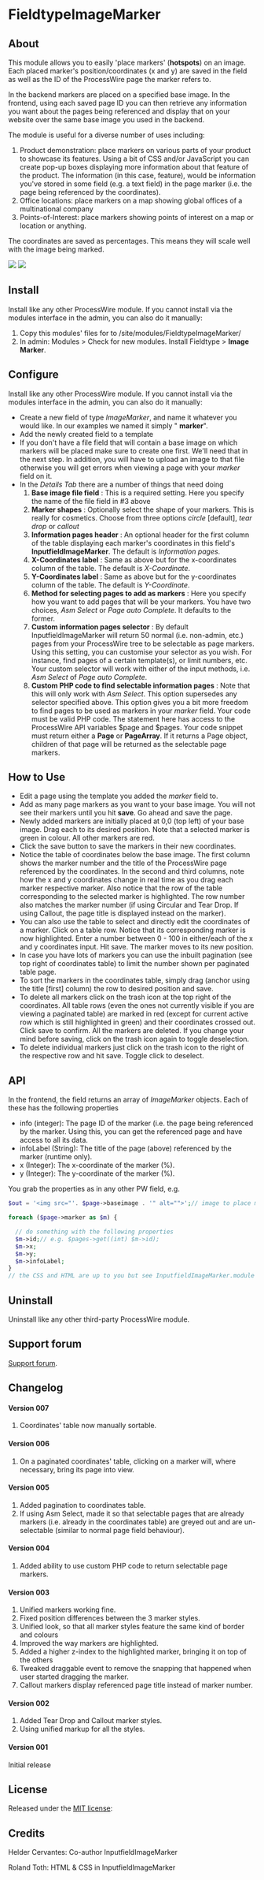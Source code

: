 # FieldtypeImageMarker

## About

This module allows you to easily 'place markers' (**hotspots**) on an image. Each placed marker's position/coordinates (x and y) are saved in the field as well as the ID of the ProcessWire page the marker refers to.

In the backend markers are placed on a specified base image. In the frontend, using each saved page ID you can then retrieve any information you want about the pages being referenced and display that on your website over the same base image you used in the backend.

The module is useful for a diverse number of uses including:

1. Product demonstration: place markers on various parts of your product to showcase its features. Using a bit of CSS and/or JavaScript you can create pop-up boxes displaying more information about that feature of the product. The information (in this case, feature), would be information you've stored in some field (e.g. a text field) in the page marker (i.e. the page being referenced by the coordinates).
2. Office locations: place markers on a map showing global offices of a multinational company
3. Points-of-Interest: place markers showing points of interest on a map or location or anything.

The coordinates are saved as percentages. This means they will scale well with the image being marked.

<img src='https://github.com/kongondo/FieldtypeImageMarker/raw/master/screenshot1.png' />

<img src='https://github.com/kongondo/FieldtypeImageMarker/raw/master/screenshot2.gif' />

## Install

Install like any other ProcessWire module. If you cannot install via the modules interface in the admin, you can also do it manually:

1. Copy this modules' files for to /site/modules/FieldtypeImageMarker/
2. In admin: Modules > Check for new modules. Install Fieldtype > **Image Marker**.

## Configure

Install like any other ProcessWire module. If you cannot install via the modules interface in the admin, you can also do it manually:

- Create a new field of type _ImageMarker_, and name it whatever you would like. In our examples we named it simply " **marker**".
- Add the newly created field to a template
- If you don't have a file field that will contain a base image on which markers will be placed make sure to create one first. We'll need that in the next step. In addition, you will have to upload an image to that file otherwise you will get errors when viewing a page with your _marker_ field on it.
- In the _Details Tab_ there are a number of things that need doing
  1. **Base image file field** : This is a required setting. Here you specify the name of the file field in #3 above
  2. **Marker shapes** : Optionally select the shape of your markers. This is really for cosmetics. Choose from three options _circle_ [default], _tear drop_ or _callout_
  3. **Information pages header** : An optional header for the first column of the table displaying each marker's coordinates in this field's **InputfieldImageMarker**. The default is _Information pages_.
  4. **X-Coordinates label** : Same as above but for the x-coordinates column of the table. The default is _X-Coordinate_.
  5. **Y-Coordinates label** : Same as above but for the y-coordinates column of the table. The default is _Y-Coordinate_.
  6. **Method for selecting pages to add as markers** : Here you specify how you want to add pages that will be your markers. You have two choices, _Asm Select_ or _Page auto Complete_. It defaults to the former.
  7. **Custom information pages selector** : By default InputfieldImageMarker will return 50 normal (i.e. non-admin, etc.) pages from your ProcessWire tree to be selectable as page markers. Using this setting, you can customise your selector as you wish. For instance, find pages of a certain template(s), or limit numbers, etc. Your custom selector will work with either of the input methods, i.e. _Asm Select_ of _Page auto Complete_.
  8. **Custom PHP code to find selectable information pages** : Note that this will only work with _Asm Select_. This option supersedes any selector specified above. This option gives you a bit more freedom to find pages to be used as markers in your _marker_ field. Your code must be valid PHP code. The statement here has access to the ProcessWire API variables $page and $pages. Your code snippet must return either a **Page** or **PageArray**. If it returns a Page object, children of that page will be returned as the selectable page markers.

## How to Use
-  Edit a page using the template you added the _marker_ field to.
- Add as many page markers as you want to your base image. You will not see their markers until you hit **save**. Go ahead and save the page.
- Newly added markers are initially placed at 0,0 (top left) of your base image. Drag each to its desired position. Note that a selected marker is green in colour. All other markers are red.
- Click the save button to save the markers in their new coordinates.
- Notice the table of coordinates below the base image. The first column shows the marker number and the title of the ProcessWire page referenced by the coordinates. In the second and third columns, note how the x and y coordinates change in real time as you drag each marker respective marker. Also notice that the row of the table corresponding to the selected marker is highlighted. The row number also matches the marker number (if using Circular and Tear Drop. If using Callout, the page title is displayed instead on the marker).
- You can also use the table to select and directly edit the coordinates of a marker. Click on a table row. Notice that its corresponding marker is now highlighted. Enter a number between 0 - 100 in either/each of the x and y coordinates input. Hit save. The marker moves to its new position.
- In case you have lots of markers you can use the inbuilt pagination (see top right of coordinates table) to limit the number shown per paginated table page. 
- To sort the markers in the coordinates table, simply drag (anchor using the title [first] column) the row to desired position and save.
- To delete all markers click on the trash icon at the top right of the coordinates. All table rows (even the ones not currently visible if you are viewing a paginated table) are marked in red (except for current active row which is still highlighted in green) and their coordinates crossed out. Click save to confirm. All the markers are deleted. If you change your mind before saving, click on the trash icon again to toggle deselection.
- To delete individual markers just click on the trash icon to the right of the respective row and hit save. Toggle click to deselect.


## API

In the frontend, the field returns an array of _ImageMarker_ objects. Each of these has the following properties

- info (integer): The page ID of the marker (i.e. the page being referenced by the marker. Using this, you can get the referenced page and have access to all its data.
- infoLabel (String): The title of the page (above) referenced by the marker (runtime only).
- x (Integer): The x-coordinate of the marker (%).
- y (Integer): The y-coordinate of the marker (%).

You grab the properties as in any other PW field, e.g.
```php
$out = '<img src="'. $page->baseimage . '" alt="">';// image to place markers on

foreach ($page->marker as $m) {

  // do something with the following properties
  $m->id;// e.g. $pages->get((int) $m->id);
  $m->x;
  $m->y;
  $m->infoLabel;
}
// the CSS and HTML are up to you but see InputfieldImageMarker.module for examples
```
## Uninstall
Uninstall like any other third-party ProcessWire module.

## Support forum
[Support forum](https://processwire.com/talk/topic/11863-module-imagemarker-fieldtype-inputfield/).

## Changelog
#### Version 007
1. Coordinates' table now manually sortable.

#### Version 006
1. On a paginated coordinates' table, clicking on a marker will, where necessary, bring its page into view.

#### Version 005

1. Added pagination to coordinates table.
2. If using Asm Select, made it so that selectable pages that are already markers (i.e. already in the coordinates table) are greyed out and are un-selectable (similar to normal page field behaviour).

#### Version 004

1. Added ability to use custom PHP code to return selectable page markers.

#### Version 003

1. Unified markers working fine.
2. Fixed position differences between the 3 marker styles.
3. Unified look, so that all marker styles feature the same kind of border and colours
4. Improved the way markers are highlighted.
5. Added a higher z-index to the highlighted marker, bringing it on top of the others
6. Tweaked draggable event to remove the snapping that happened when user started dragging the marker.
7. Callout markers display referenced page title instead of marker number.

#### Version 002

1. Added Tear Drop and Callout marker styles.
2. Using unified markup for all the styles.

#### Version 001
Initial release

## License
Released under the [MIT license](http://www.opensource.org/licenses/MIT):

## Credits
Helder Cervantes: Co-author InputfieldImageMarker

Roland Toth: HTML & CSS in InputfieldImageMarker